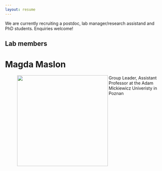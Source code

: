 ```yaml
---
layout: resume
---
```

We are currently recruiting a postdoc, lab manager/research assistand and PhD students. Enquiries welcome!

## Lab members

# Magda Maslon

<figure class="half">
<img src="/https://github.com/mmaslon/magdamaslon.github.io/blob/master/images/bio.jpg" width="300" align="left">
</figure>

Group Leader, Assistant Professor at the Adam Mickiewicz Univeristy in Poznan




